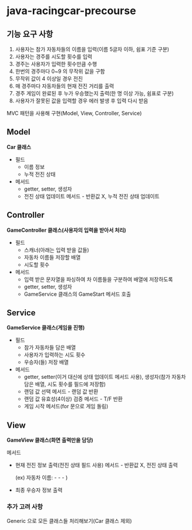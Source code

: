 # java-racingcar-precourse

## 기능 요구 사항

1. 사용자는 참가 자동차들의 이름을 입력(이름 5글자 이하, 쉼표 기준 구분)
2. 사용자는 경주를 시도할 횟수를 입력
3. 경주는 사용자가 입력한 횟수만큼 수행
4. 한번의 경주마다 0~9 의 무작위 값을 구함
5. 무작위 값이 4 이상일 경우 전진
6. 매 경주마다 자동차들의 현재 전진 거리를 출력
7. 경주 게임이 완료된 후 누가 우승했는지 출력(한 명 이상 가능, 쉼표로 구분)
8. 사용자가 잘못된 값을 입력할 경우 에러 발생 후 입력 다시 받음

MVC 패턴을 사용해 구현(Model, View, Controller, Service)
## Model

**Car 클래스**

- 필드
    - 이름 정보
    - 누적 전진 상태
- 메서드
    - getter, setter, 생성자
    - 전진 상태 업데이트 메서드 - 반환값 X, 누적 전진 상태 업데이트

## **Controller**

**GameController 클래스(사용자의 입력을 받아서 처리)**

- 필드
    - 스캐너(아래는 입력 받을 값들)
    - 자동차 이름들 저장할 배열
    - 시도할 횟수
- 메서드
    - 입력 받은 문자열을 파싱하여 차 이름들을 구분하여 배열에 저장하도록
    - getter, setter, 생성자
    - GameService 클래스의 GameStart 메서드 호출

## Service

**GameService 클래스(게임을 진행)**

- 필드
    - 참가 자동차들 담은 배열
    - 사용자가 입력하는 시도 횟수
    - 우승자(들) 저장 배열
- 메서드
    - getter, setter(이거 대신에 상태 업데이트 메서드 사용), 생성자(참가 자동차 담은 배열, 시도 횟수를 필드에 저장함)
    - 랜덤 값 선택 메서드 - 랜덤 값 반환
    - 랜덤 값 유효성(4이상) 검증 메서드 - T/F 반환
    - 게임 시작 메서드(for 문으로 게임 돌림)

## View

**GameView 클래스(화면 출력만을 담당)**

메서드

- 현재 전진 정보 출력(전진 상태 필드 사용) 메서드 - 반환값 X, 전진 상태 출력

  (ex) 자동차 이름: - - - )

- 최종 우승자 정보 출력

### 추가 고려 사항

Generic 으로 모든 클래스들 처리해보기(Car 클래스 제외)